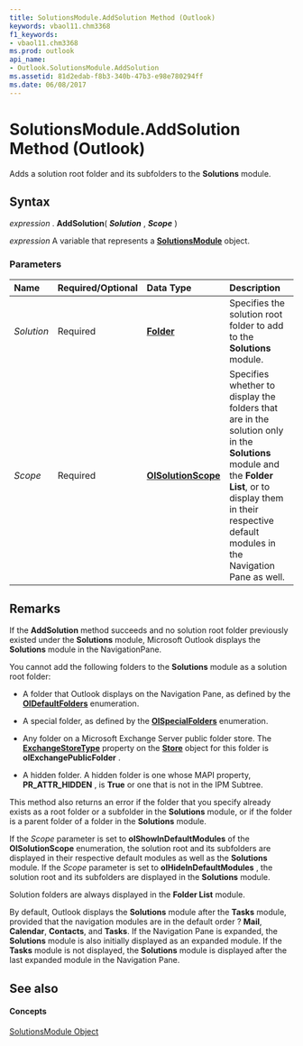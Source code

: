 ```yaml
---
title: SolutionsModule.AddSolution Method (Outlook)
keywords: vbaol11.chm3368
f1_keywords:
- vbaol11.chm3368
ms.prod: outlook
api_name:
- Outlook.SolutionsModule.AddSolution
ms.assetid: 81d2edab-f8b3-340b-47b3-e98e780294ff
ms.date: 06/08/2017
---
```



# SolutionsModule.AddSolution Method (Outlook)

Adds a solution root folder and its subfolders to the **Solutions** module.


## Syntax

 _expression_ . **AddSolution**( **_Solution_** , **_Scope_** )

 _expression_ A variable that represents a **[SolutionsModule](solutionsmodule-object-outlook.md)** object.


### Parameters



|**Name**|**Required/Optional**|**Data Type**|**Description**|
|:-----|:-----|:-----|:-----|
| _Solution_|Required| **[Folder](folder-object-outlook.md)**|Specifies the solution root folder to add to the **Solutions** module.|
| _Scope_|Required| **[OlSolutionScope](olsolutionscope-enumeration-outlook.md)**|Specifies whether to display the folders that are in the solution only in the **Solutions** module and the **Folder List**, or to display them in their respective default modules in the Navigation Pane as well.|

## Remarks

If the **AddSolution** method succeeds and no solution root folder previously existed under the **Solutions** module, Microsoft Outlook displays the **Solutions** module in the NavigationPane.

You cannot add the following folders to the **Solutions** module as a solution root folder:


- A folder that Outlook displays on the Navigation Pane, as defined by the **[OlDefaultFolders](oldefaultfolders-enumeration-outlook.md)** enumeration.
    
- A special folder, as defined by the **[OlSpecialFolders](olspecialfolders-enumeration-outlook.md)** enumeration.
    
- Any folder on a Microsoft Exchange Server public folder store. The **[ExchangeStoreType](store-exchangestoretype-property-outlook.md)** property on the **[Store](folder-store-property-outlook.md)** object for this folder is **olExchangePublicFolder** .
    
- A hidden folder. A hidden folder is one whose MAPI property, **PR_ATTR_HIDDEN** , is **True** or one that is not in the IPM Subtree.
    


This method also returns an error if the folder that you specify already exists as a root folder or a subfolder in the **Solutions** module, or if the folder is a parent folder of a folder in the **Solutions** module.

If the  _Scope_ parameter is set to **olShowInDefaultModules** of the **OlSolutionScope** enumeration, the solution root and its subfolders are displayed in their respective default modules as well as the **Solutions** module. If the _Scope_ parameter is set to **olHideInDefaultModules** , the solution root and its subfolders are displayed in the **Solutions** module.

Solution folders are always displayed in the **Folder List** module.

By default, Outlook displays the **Solutions** module after the **Tasks** module, provided that the navigation modules are in the default order ? **Mail**, **Calendar**, **Contacts**, and **Tasks**. If the Navigation Pane is expanded, the **Solutions** module is also initially displayed as an expanded module. If the **Tasks** module is not displayed, the **Solutions** module is displayed after the last expanded module in the Navigation Pane.


## See also


#### Concepts


[SolutionsModule Object](solutionsmodule-object-outlook.md)

